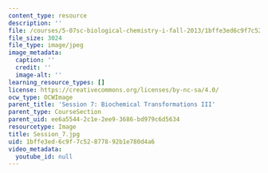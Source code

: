 ```yaml
---
content_type: resource
description: ''
file: /courses/5-07sc-biological-chemistry-i-fall-2013/1bffe3ed6c9f7c52877892b1e780d4a6_Session_7.jpg
file_size: 3024
file_type: image/jpeg
image_metadata:
  caption: ''
  credit: ''
  image-alt: ''
learning_resource_types: []
license: https://creativecommons.org/licenses/by-nc-sa/4.0/
ocw_type: OCWImage
parent_title: 'Session 7: Biochemical Transformations III'
parent_type: CourseSection
parent_uid: ee6a5544-2c1e-2ee9-3686-bd979c6d5634
resourcetype: Image
title: Session_7.jpg
uid: 1bffe3ed-6c9f-7c52-8778-92b1e780d4a6
video_metadata:
  youtube_id: null
---
```

